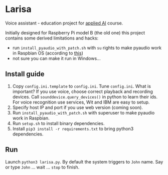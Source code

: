 # Larisa
Voice assistant - education project for 
[applied AI](https://github.com/hsu-ai-course/hsu.ai/) course.


Initially designed for Raspberry Pi model B (the old one) this project contains some derived limitations and hacks:
- run `install_pyaudio_with_patch.sh` with `su` rights to make pyaudio work in Raspbian OS (according to [this](https://stackoverflow.com/questions/59006083/how-to-install-portaudio-on-pi-properly))
- not sure you can make it run in Windows...

## Install guide
1. Copy `config.ini.template` to `config.ini`. Tune `config.ini`. What is important? If you use voice, choose correct playback and recording devices. Call `sounddevice.query_devices()` in python to learn their ids. For voice recognition use services, Wit and IBM are easy to setup.
2. Specify host IP and port if you use web version (coming soon).
3. Run `install_pyaudio_with_patch.sh` with superuser to make pyaudio work in Raspbian.
4. Run `setup.sh` to install binary dependencies.
6. Install `pip3 install -r requirements.txt` to bring python3 dependencies.

## Run
Launch `python3 larisa.py`. By default the system triggers to `John` name. Say or type `John` ... wait ... `stop` to finish.
